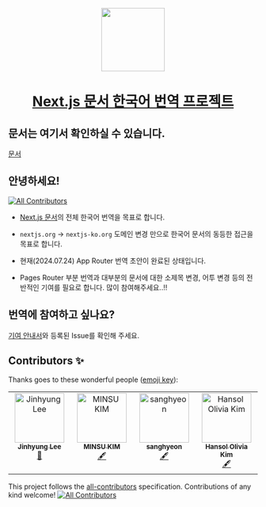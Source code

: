 <p align="center">
  <a href="https://nextjs.org">
    <picture>
      <source media="(prefers-color-scheme: dark)" srcset="https://assets.vercel.com/image/upload/v1662130559/nextjs/Icon_dark_background.png">
      <img src="https://assets.vercel.com/image/upload/v1662130559/nextjs/Icon_light_background.png" height="128">
    </picture>
    <h1 align="center">Next.js 문서 한국어 번역 프로젝트</h1>
  </a>
</p>

## 문서는 여기서 확인하실 수 있습니다.

[문서](https://nextjs-ko.org)

## 안녕하세요!

<!-- ALL-CONTRIBUTORS-BADGE:START - Do not remove or modify this section -->

[![All Contributors](https://img.shields.io/badge/all_contributors-2-orange.svg?style=flat-square)](#contributors-)

<!-- ALL-CONTRIBUTORS-BADGE:END -->

- [Next.js 문서](https://nextjs.org/docs)의 전체 한국어 번역을 목표로 합니다.
- `nextjs.org` -> `nextjs-ko.org` 도메인 변경 만으로 한국어 문서의 동등한 접근을 목표로 합니다.

- 현재(2024.07.24) App Router 번역 초안이 완료된 상태입니다.
- Pages Router 부분 번역과 대부분의 문서에 대한 소제목 변경, 어투 변경 등의 전반적인 기여를 필요로 합니다. 많이 참여해주세요..!!

## 번역에 참여하고 싶나요?

[기여 안내서](https://github.com/luciancah/nextjs-ko/blob/main/CONTRIBUTING.MD)와 등록된 Issue를 확인해 주세요.

## Contributors ✨

Thanks goes to these wonderful people ([emoji key](https://allcontributors.org/docs/en/emoji-key)):

<!-- ALL-CONTRIBUTORS-LIST:START - Do not remove or modify this section -->
<!-- prettier-ignore-start -->
<!-- markdownlint-disable -->
<table>
  <tbody>
    <tr>
      <td align="center" valign="top" width="14.28%"><a href="https://blog.luciancah.com"><img src="https://avatars.githubusercontent.com/u/8311335?v=4?s=100" width="100px;" alt="Jinhyung Lee"/><br /><sub><b>Jinhyung Lee</b></sub></a><br /><a href="https://github.com/luciancah/nextjs-ko/commits?author=luciancah" title="Documentation">📖</a></td>
      <td align="center" valign="top" width="14.28%"><a href="https://github.com/kmsu44"><img src="https://avatars.githubusercontent.com/u/45655623?v=4?s=100" width="100px;" alt="MINSU KIM"/><br /><sub><b>MINSU KIM</b></sub></a><br /><a href="#content-kmsu44" title="Content">🖋</a></td>
      <td align="center" valign="top" width="14.28%"><a href="https://github.com/4anghyeon"><img src="https://avatars.githubusercontent.com/u/64076628?v=4?s=100" width="100px;" alt="sanghyeon"/><br /><sub><b>sanghyeon</b></sub></a><br /><a href="#content-4anghyeon" title="Content">🖋</a></td>
      <td align="center" valign="top" width="14.28%"><a href="http://www.hansololiviakim.com"><img src="https://avatars.githubusercontent.com/u/84097192?v=4?s=100" width="100px;" alt="Hansol Olivia Kim"/><br /><sub><b>Hansol Olivia Kim</b></sub></a><br /><a href="#content-hansololiviakim" title="Content">🖋</a></td>
    </tr>
  </tbody>
</table>

<!-- markdownlint-restore -->
<!-- prettier-ignore-end -->

<!-- ALL-CONTRIBUTORS-LIST:END -->

This project follows the [all-contributors](https://github.com/all-contributors/all-contributors) specification. Contributions of any kind welcome!
[![All Contributors](https://img.shields.io/github/all-contributors/luciancah/nextjs-ko?color=ee8449&style=flat-square)](#contributors)
